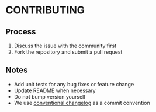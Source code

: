 # CONTRIBUTING

## Process

1. Discuss the issue with the community first
2. Fork the repository and submit a pull request

## Notes

- Add unit tests for any bug fixes or feature change
- Update README when necessary
- Do not bump version yourself
- We use [conventional changelog](https://github.com/conventional-changelog/commitlint/tree/master/%40commitlint/config-conventional) as a commit convention

